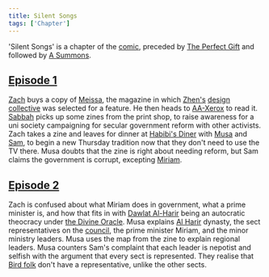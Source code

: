 ```yaml
---
title: Silent Songs
tags: ['Chapter']
---
```

'Silent Songs' is a chapter of the [comic](/_wiki/index.md), preceded by [The Perfect Gift](/_wiki/the-perfect-gift.md) and followed by [A Summons](/_wiki/a-summons.md).

## [Episode 1](https://tapas.io/episode/2205625)
[Zach](/_wiki/zach.md) buys a copy of [Meissa](/_wiki/meissa-magazine.md), the magazine in which [Zhen's](/_wiki/zhen.md) [design collective](/_wiki/design-collective.md) was selected for a feature. He then heads to [AA-Xerox](/_wiki/aa-xerox.md) to read it. [Sabbah](/_wiki/sabbah.md) picks up some zines from the print shop, to raise awareness for a uni society campaigning for secular government reform with other activists. Zach takes a zine and leaves for dinner at [Habibi's Diner](/_wiki/habibis.md) with [Musa](/_wiki/musa.md) and [Sam](/_wiki/sam.md), to begin a new Thursday tradition now that they don't need to use the TV there. Musa doubts that the zine is right about needing reform, but Sam claims the government is corrupt, excepting [Miriam](/_wiki/miriam.md).

## [Episode 2](https://tapas.io/episode/2205626)
Zach is confused about what Miriam does in government, what a prime minister is, and how that fits in with [Dawlat Al-Harir](/_wiki/dawlat-al-harir.md) being an autocratic theocracy under [the Divine Oracle](/_wiki/aria.md). Musa explains [Al Harir](/_wiki/al-harir.md) dynasty, the sect representatives on the [council](/_wiki/council.md), the prime minister Miriam, and the minor ministry leaders. Musa uses the map from the zine to explain regional leaders. Musa counters Sam's complaint that each leader is nepotist and selfish with the argument that every sect is represented. They realise that [Bird folk](/_wiki/bird.md) don't have a representative, unlike the other sects.

